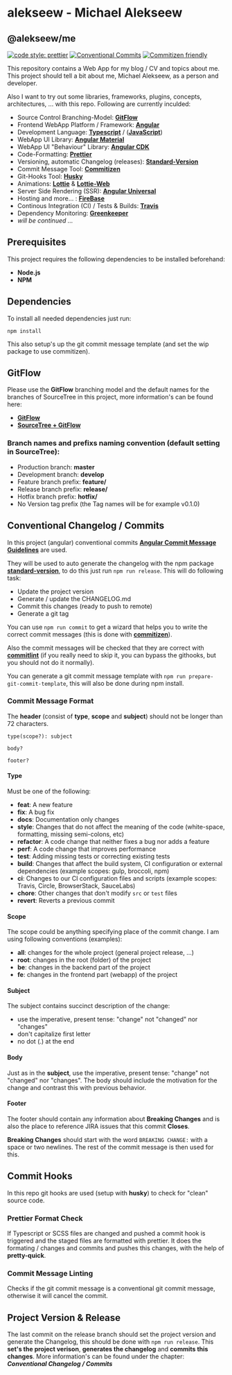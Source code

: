 # alekseew - Michael Alekseew
## @alekseew/me

[![code style: prettier](https://img.shields.io/badge/code_style-prettier-ff69b4.svg?style=flat-square)](https://github.com/prettier/prettier)
[![Conventional Commits](https://img.shields.io/badge/Conventional%20Commits-1.0.0-yellow.svg)](https://conventionalcommits.org)
[![Commitizen friendly](https://img.shields.io/badge/commitizen-friendly-brightgreen.svg)](http://commitizen.github.io/cz-cli)

This repository contains a Web App for my blog / CV and topics about me.
This project should tell a bit about me, Michael Alekseew, as a person and developer.

Also I want to try out some libraries, frameworks, plugins, concepts, architectures, ... with this repo.
Following are currently inculded:

- Source Control Branching-Model: [**GitFlow**](http://nvie.com/posts/a-successful-git-branching-model)
- Frontend WebApp Platform / Framework: [**Angular**](https://angular.io)
- Development Language: [**Typescript**](https://www.typescriptlang.org) / ([**JavaScript**](https://www.javascript.com))
- WebApp UI Library: [**Angular Material**](https://material.angular.io)
- WebApp UI "Behaviour" Library: [**Angular CDK**](https://material.angular.io/cdk)
- Code-Formatting: [**Prettier**](https://prettier.io)
- Versioning, automatic Changelog (releases): [**Standard-Version**](https://github.com/conventional-changelog/standard-version)
- Commit Message Tool: [**Commitizen**](http://commitizen.github.io/cz-cli)
- Git-Hooks Tool: [**Husky**](https://github.com/typicode/husky)
- Animations: [**Lottie**](https://airbnb.design/lottie) & [**Lottie-Web**](https://github.com/airbnb/lottie-web)
- Server Side Rendering (SSR): [**Angular Universal**](https://universal.angular.io)
- Hosting and more... : [**FireBase**](https://firebase.google.com)
- Continous Integration (CI) / Tests & Builds: [**Travis**](https://travis-ci.org)
- Dependency Monitoring: [**Greenkeeper**](https://greenkeeper.io)
- _will be continued ..._


## Prerequisites

This project requires the following dependencies to be installed beforehand:
* **Node.js**
* **NPM**


## Dependencies

To install all needed dependencies just run:
```shell
npm install
```
This also setup's up the git commit message template (and set the wip package to use commitizen).


## GitFlow

Please use the **GitFlow** branching model and the default names for the branches of SourceTree in this project, more information's can be found here:

* [**GitFlow**](http://nvie.com/posts/a-successful-git-branching-model/)
* [**SourceTree + GitFlow**](https://blog.sourcetreeapp.com/2012/08/01/smart-branching-with-sourcetree-and-git-flow/)

### Branch names and prefixs naming convention (default setting in SourceTree):

* Production branch: **master**
* Development branch: **develop**
* Feature branch prefix: **feature/**
* Release branch prefix: **release/**
* Hotfix branch prefix: **hotfix/**
* No Version tag prefix (the Tag names will be for example v0.1.0)


## Conventional Changelog / Commits

In this project (angular) conventional commits [**Angular Commit Message Guidelines**](https://github.com/angular/material2/blob/master/CONTRIBUTING.md#-commit-message-guidelines) are used.

They will be used to auto generate the changelog with the npm package [**standard-version**](https://github.com/conventional-changelog/standard-version), to do this just run `npm run release`.
This will do following task:
- Update the project version
- Generate / update the CHANGELOG.md
- Commit this changes (ready to push to remote)
- Generate a git tag

You can use `npm run commit` to get a wizard that helps you to write the correct commit messages (this is done with [**commitizen**](https://github.com/commitizen/cz-cli)).

Also the commit messages will be checked that they are correct with [**commitlint**](https://github.com/marionebl/commitlint) (if you really need to skip it, you can bypass the githooks, but you should not do it normally).

You can generate a git commit message template with `npm run prepare-git-commit-template`, this will also be done during npm install.

### Commit Message Format

The **header** (consist of **type**, **scope** and **subject**) should not be longer than 72 characters.
```
type(scope?): subject

body?

footer?
```

#### Type

Must be one of the following:

* **feat**: A new feature
* **fix**: A bug fix
* **docs**: Documentation only changes
* **style**: Changes that do not affect the meaning of the code (white-space, formatting, missing semi-colons, etc)
* **refactor**: A code change that neither fixes a bug nor adds a feature
* **perf**: A code change that improves performance
* **test**: Adding missing tests or correcting existing tests
* **build**: Changes that affect the build system, CI configuration or external dependencies (example scopes: gulp, broccoli, npm)
* **ci**: Changes to our CI configuration files and scripts (example scopes: Travis, Circle, BrowserStack, SauceLabs)
* **chore**: Other changes that don't modify `src` or `test` files
* **revert**: Reverts a previous commit

#### Scope

The scope could be anything specifying place of the commit change. I am using following conventions (examples):

- **all**: changes for the whole project (general project release, ...)
- **root**: changes in the root (folder) of the project
- **be**: changes in the backend part of the project
- **fe**: changes in the frontend part (webapp) of the project

#### Subject

The subject contains succinct description of the change:

* use the imperative, present tense: "change" not "changed" nor "changes"
* don't capitalize first letter
* no dot (.) at the end

#### Body

Just as in the **subject**, use the imperative, present tense: "change" not "changed" nor "changes".
The body should include the motivation for the change and contrast this with previous behavior.

#### Footer

The footer should contain any information about **Breaking Changes** and is also the place to reference JIRA issues that this commit **Closes**.

**Breaking Changes** should start with the word `BREAKING CHANGE:` with a space or two newlines.
The rest of the commit message is then used for this.


## Commit Hooks

In this repo git hooks are used (setup with **husky**) to check for "clean" source code.

### Prettier Format Check

If Typescript or SCSS files are changed and pushed a commit hook is triggered and the staged files are formatted with prettier.
It does the formating / changes and commits and pushes this changes, with the help of **pretty-quick**.

### Commit Message Linting

Checks if the git commit message is a conventional git commit message, otherwise it will cancel the commit.


## Project Version & Release

The last commit on the release branch should set the project version and generate the Changelog, this should be done with `npm run release`.
This **set's the project verison**, **generates the changelog** and **commits this changes**.
More information's can be found under the chapter: **_Conventional Changelog / Commits_**
